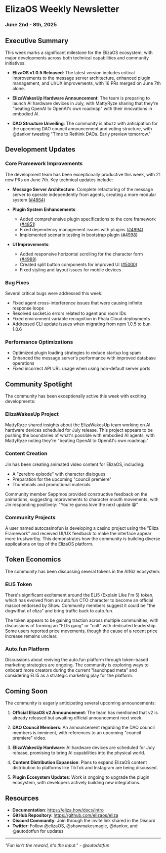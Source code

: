 # ElizaOS Weekly Newsletter
### June 2nd - 8th, 2025

## Executive Summary

This week marks a significant milestone for the ElizaOS ecosystem, with major developments across both technical capabilities and community initiatives:

- **ElizaOS v1.0.5 Released**: The latest version includes critical improvements to the message server architecture, enhanced plugin management, and UI/UX improvements, with 16 PRs merged on June 7th alone.

- **ElizaWakesUp Hardware Announcement**: The team is preparing to launch AI hardware devices in July, with MattyRyze sharing that they're "beating OpenAI to OpenAI's own roadmap" with their innovations in embodied AI.

- **DAO Structure Unveiling**: The community is abuzz with anticipation for the upcoming DAO council announcement and voting structure, with @dankvr tweeting "Time to Rethink DAOs. Early preview tomorrow."

## Development Updates

### Core Framework Improvements

The development team has been exceptionally productive this week, with 21 new PRs on June 7th. Key technical updates include:

- **Message Server Architecture**: Complete refactoring of the message server to operate independently from agents, creating a more modular system ([#4864](https://github.com/elizaos/eliza/pull/4864))

- **Plugin System Enhancements**: 
  - Added comprehensive plugin specifications to the core framework ([#4851](https://github.com/elizaos/eliza/pull/4851))
  - Fixed dependency management issues with plugins ([#4994](https://github.com/elizaos/eliza/pull/4994))
  - Implemented scenario testing in bootstrap plugin ([#4998](https://github.com/elizaos/eliza/pull/4998))

- **UI Improvements**:
  - Added responsive horizontal scrolling for the character form ([#4988](https://github.com/elizaos/eliza/pull/4988))
  - Created split button components for improved UI ([#5000](https://github.com/elizaos/eliza/pull/5000))
  - Fixed styling and layout issues for mobile devices

### Bug Fixes

Several critical bugs were addressed this week:

- Fixed agent cross-interference issues that were causing infinite response loops
- Resolved socket.io errors related to agent and room IDs
- Fixed environment variable recognition in Phala Cloud deployments
- Addressed CLI update issues when migrating from npm 1.0.5 to bun 1.0.6

### Performance Optimizations

- Optimized plugin loading strategies to reduce startup log spam
- Enhanced the message server's performance with improved database operations
- Fixed incorrect API URL usage when using non-default server ports

## Community Spotlight

The community has been exceptionally active this week with exciting developments:

### ElizaWakesUp Project

MattyRyze shared insights about the ElizaWakesUp team working on AI hardware devices scheduled for July release. This project appears to be pushing the boundaries of what's possible with embodied AI agents, with MattyRyze noting they're "beating OpenAI to OpenAI's own roadmap."

### Content Creation

Jin has been creating animated video content for ElizaOS, including:
- A "zerebro episode" with character dialogues
- Preparation for the upcoming "council premiere"
- Thumbnails and promotional materials

Community member Seppmos provided constructive feedback on the animations, suggesting improvements to character mouth movements, with Jin responding positively: "You're gunna love the next update 😁"

### Community Projects

A user named autocasinofun is developing a casino project using the "Eliza Framework" and received UI/UX feedback to make the interface appear more trustworthy. This demonstrates how the community is building diverse applications on top of the ElizaOS platform.

## Token Economics

The community has been discussing several tokens in the AI16z ecosystem:

### ELI5 Token

There's significant excitement around the ELI5 (Explain Like I'm 5) token, which has evolved from an auto.fun CTO character to become an official mascot endorsed by Shaw. Community members suggest it could be "the dogwifhat of eliza" and bring traffic back to auto.fun.

The token appears to be gaining traction across multiple communities, with discussions of forming an "ELI5 gang" or "cult" with dedicated leadership. Some users reported price movements, though the cause of a recent price increase remains unclear.

### Auto.fun Platform

Discussions about reviving the auto.fun platform through token-based marketing strategies are ongoing. The community is exploring ways to onboard more creators during the current "launchpad meta" and considering ELI5 as a strategic marketing play for the platform.

## Coming Soon

The community is eagerly anticipating several upcoming announcements:

1. **Official ElizaOS v2 Announcement**: The team has mentioned that v2 is already released but awaiting official announcement next week.

2. **DAO Council Members**: An announcement regarding the DAO council members is imminent, with references to an upcoming "council premiere" video.

3. **ElizaWakesUp Hardware**: AI hardware devices are scheduled for July release, promising to bring AI capabilities into the physical world.

4. **Content Distribution Expansion**: Plans to expand ElizaOS content distribution to platforms like TikTok and Instagram are being discussed.

5. **Plugin Ecosystem Updates**: Work is ongoing to upgrade the plugin ecosystem, with developers actively building new integrations.

## Resources

- **Documentation**: https://eliza.how/docs/intro
- **GitHub Repository**: https://github.com/elizaos/eliza
- **Discord Community**: Join through the invite link shared in the Discord
- **Twitter**: Follow @elizaOS, @shawmakesmagic, @dankvr, and @autodotfun for updates

---

*"Fun isn't the reward, it's the input." - @autodotfun*